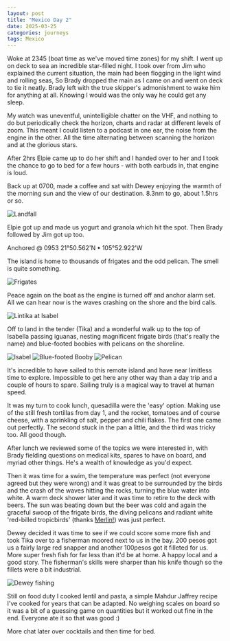 ```yaml
---
layout: post
title: "Mexico Day 2"
date: 2025-03-25
categories: journeys
tags: Mexico
---
```



Woke at 2345 (boat time as we've moved time zones) for my shift. I went up on deck to sea an incredible star-filled night. I took over from Jim who explained the current situation, the main had been flogging in the light wind and rolling seas, So Brady dropped the main as I came on and went on deck to tie it neatly. Brady left with the true skipper's admonishment to wake him for anything at all. Knowing I would was the only way he could get any sleep. 

My watch was uneventful, unintelligible chatter on the VHF, and nothing to do but periodically check the horizon, charts and radar at different levels of zoom. This meant I could listen to a podcast in one ear, the noise from the engine in the other. All the time alternating between scanning the horizon and  at the glorious stars. 

After 2hrs Elpie came up to do her shift and I handed over to her and I took the chance to go to bed for a few hours - with both earbuds in, that engine is loud. 

Back up at 0700, made a coffee and sat with Dewey enjoying the warmth of the morning sun and the view of our destination. 8.3nm to go, about 1.5hrs or so. 

![Landfall]({{site-url}}/images/landfall.jpg)

Elpie got up and made us yogurt and granola which hit the spot. Then Brady followed by Jim got up too.

Anchored @ 0953 21°50.562'N • 105°52.922'W

The island is home to thousands of frigates and the odd pelican. The smell is quite something. 

![Frigates]({{site-url}}/images/frigates.jpg)

Peace again on the boat as the engine is turned off and anchor alarm set. All we can hear now is the waves crashing on the shore and the bird calls. 

![Lintika at Isabel]({{site-url}}/images/lintika-isabel.jpg)

Off to land in the tender (Tika) and a wonderful walk up to the top of Isabella passing iguanas,  nesting magnificent frigate birds (that's really the name) and blue-footed boobies with pelicans on the shoreline.

![Isabel]({{site-url}}/images/isabel.jpg)
![Blue-footed Booby]({{site-url}}/images/blue-footed-booby.jpg)
![Pelican]({{site-url}}/images/pelican.jpg)

It's incredible to have sailed to this remote island and have near limitless time to explore. Impossible to get here any other way than a day trip and a couple of hours to spare. Sailing truly is a magical way to travel at human speed.

It was my turn to cook lunch, quesadilla were the 'easy' option. Making use of the still fresh tortillas from day 1, and the rocket, tomatoes and of course cheese, with a sprinkling of salt, pepper and chili flakes. The first one came out perfectly. The second stuck in the pan a little, and the third was tricky too. All good though.  

After lunch we reviewed some of the topics we were interested in, with Brady fielding questions on medical kits, spares to have on board, and myriad other things. He's a wealth of knowledge as you'd expect. 

Then it was time for a swim, the temperature was perfect (not everyone agreed but they were wrong) and it was great to be surrounded by the birds and the crash of the waves hitting the rocks, turning the blue water into white. A warm deck shower later and it was time to retire to the deck with beers. The sun was beating down but the beer was cold and again the graceful swoop of the frigate birds, the diving pelicans and radiant white 'red-billed tropicbirds' (thanks [Merlin!][merlin]) was just perfect.

Dewey decided it was time to see if we could score some more fish and took Tika over to a fisherman moored next to us in the bay. 200 pesos got us a fairly large red snapper and another 100pesos got it filleted for us. More super fresh fish for far less than it'd be at home. A happy local and a good story. The fisherman's skills were sharper than his knife though so the fillets were a bit industrial. 

![Dewey fishing]({{site-url}}/images/dewey-fishing.jpg)

Still on food duty I cooked lentil and pasta, a simple Mahdur Jaffrey recipe I've cooked for years that can be adapted. No weighing scales on board so it was a bit of a guessing game on quantities but it worked out fine in the end. Everyone ate it so that was good :)  

More chat later over cocktails and then time for bed. 



[merlin]: https://merlin.allaboutbirds.org/
